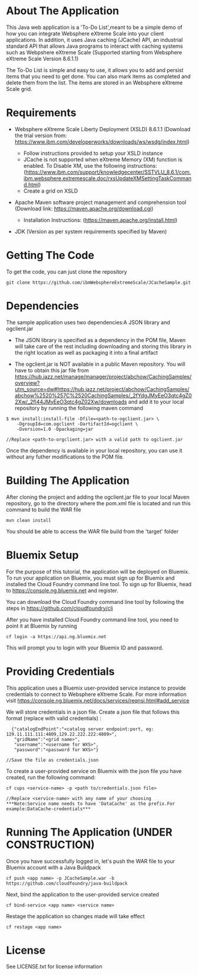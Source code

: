 # About The Application
This Java web application is a 'To-Do List',meant to be a simple demo of how you can integrate Websphere eXtreme Scale into your client applications. In addition, it uses Java caching (JCache) API, an industrial standard API that allows Java programs to interact with caching systems such as Webpshere eXtreme Scale (Supported starting from Websphere eXtreme Scale Version 8.6.1.1)

The To-Do List is simple and easy to use, it allows you to add and persist items that you need to get done. You can also mark items as completed and delete them from the list. The items are stored in an Websphere eXtreme Scale grid. 

# Requirements 
- Websphere eXtreme Scale Liberty Deployment (XSLD) 8.6.1.1 (Download the trial version from: https://www.ibm.com/developerworks/downloads/ws/wsdg/index.html) 
    - Follow instructions provided to setup your XSLD instance 
    - JCache is not supported when eXtreme Memory (XM) function is enabled. To Disable XM, use the following instructions:              (https://www.ibm.com/support/knowledgecenter/SSTVLU_8.6.1/com.ibm.websphere.extremescale.doc/rxsUpdateXMSettingTaskCommand.html)
    - Create a grid on XSLD 

- Apache Maven software project management and comprehension tool (Download link: https://maven.apache.org/download.cgi) 
   - Installation Instructions: (https://maven.apache.org/install.html)

- JDK (Version as per system requirements specified by Maven)

# Getting The Code 
To get the code, you can just clone the repository

```
git clone https://github.com/ibmWebsphereExtremeScale/JCacheSample.git
```  

# Dependencies
The sample application uses two dependencies:A JSON library and ogclient.jar

- The JSON library is specified as a dependency in the POM file, Maven will take care of the rest including downloading and storing this library in the right location as well as packaging it into a final artifact

- The ogclient.jar is NOT available in a public Maven repository. You will have to obtain this jar file from https://hub.jazz.net/manage/manager/project/abchow/CachingSamples/overview?utm_source=dw#https://hub.jazz.net/project/abchow/CachingSamples/abchow%2520%257C%2520CachingSamples/_2fYdgJMyEeO3qtc4gZ02Xw/_2fl44JMyEeO3qtc4gZ02Xw/downloads
    and add it to your local repository by running the following maven command

```
$ mvn install:install-file -Dfile=<path-to-ogclient.jar> \
    -DgroupId=com.ogclient -DartifactId=ogclient \
    -Dversion=1.0 -Dpackaging=jar
    
//Replace <path-to-orgclient.jar> with a valid path to ogclient.jar
```  
Once the dependency is available in your local repository, you can use it without any futher modifications to the POM file. 

# Building The Application 
After cloning the project and adding the ogclient.jar file to your local Maven repository, go to the directory where the pom.xml file is located and run this command to build the WAR file 

```
mvn clean install
```
You should be able to access the WAR file build from the 'target' folder 

# Bluemix Setup 
For the purpose of this tutorial, the application will be deployed on Bluemix. To run your application on Bluemix, you must sign up for Bluemix and installed the Cloud Foundry command line tool. To sign up for Bluemix, head to https://console.ng.bluemix.net and register.

You can download the Cloud Foundry command line tool by following the steps in https://github.com/cloudfoundry/cli

After you have installed Cloud Foundry command line tool, you need to point it at Bluemix by running
```
cf login -a https://api.ng.bluemix.net
```
This will prompt you to login with your Bluemix ID and password.

# Providing Credentials
This application uses a Bluemix user-provided service instance to provide credentials to connect to Websphere eXtreme Scale. For more information visit https://console.ng.bluemix.net/docs/services/reqnsi.html#add_service

We will store credentials in a json file. Create a json file that follows this format (replace with valid credentials) : 

```
  {"catalogEndPoint":"<catalog server endpoint:port, eg: 129.11.111.111:4809,129.22.222.222:4809>",
   "gridName":"<grid name>",
   "username":"<username for WXS>",
   "password":"<password for WXS>"}
   
//Save the file as credentials.json
```
To create a user-provided service on Bluemix with the json file you have created, run the following command: 

```
cf cups <service-name> -p <path to/credentials.json file>

//Replace <service-name> with any name of your choosing
***Note:Service name needs to have 'DataCache' as the prefix.For example:DataCache-credentials***
```

# Running The Application (UNDER CONSTRUCTION) 
 Once you have successfully logged in, let's push the WAR file to your Bluemix account with a Java Buildpack

```
cf push <app name> -p JCacheSample.war -b https://github.com/cloudfoundry/java-buildpack
``` 

Next, bind the application to the user-provided service created 

```
cf bind-service <app name> <service name>
``` 

Restage the application so changes made will take effect 

```
cf restage <app name>
``` 


# License 
See LICENSE.txt for license information
